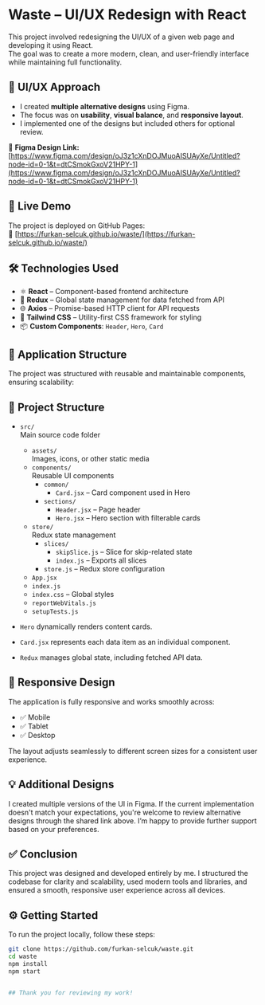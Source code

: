 # Waste – UI/UX Redesign with React

This project involved redesigning the UI/UX of a given web page and developing it using React.  
The goal was to create a more modern, clean, and user-friendly interface while maintaining full functionality.

## 🎨 UI/UX Approach

- I created **multiple alternative designs** using Figma.
- The focus was on **usability**, **visual balance**, and **responsive layout**.
- I implemented one of the designs but included others for optional review.

🔗 **Figma Design Link:**  
[https://www.figma.com/design/oJ3z1cXnDOJMuoAISUAyXe/Untitled?node-id=0-1&t=dtCSmokGxoV21HPY-1](https://www.figma.com/design/oJ3z1cXnDOJMuoAISUAyXe/Untitled?node-id=0-1&t=dtCSmokGxoV21HPY-1)

## 🚀 Live Demo

The project is deployed on GitHub Pages:  
🔗 [https://furkan-selcuk.github.io/waste/](https://furkan-selcuk.github.io/waste/)

## 🛠️ Technologies Used

- ⚛️ **React** – Component-based frontend architecture
- 🧠 **Redux** – Global state management for data fetched from API
- 🌐 **Axios** – Promise-based HTTP client for API requests
- 🎨 **Tailwind CSS** – Utility-first CSS framework for styling
- 📦 **Custom Components**: `Header`, `Hero`, `Card`

## 🧩 Application Structure

The project was structured with reusable and maintainable components, ensuring scalability:

## 📁 Project Structure

- `src/`  
  Main source code folder
  - `assets/`  
    Images, icons, or other static media
  - `components/`  
    Reusable UI components
    - `common/`  
      - `Card.jsx` – Card component used in Hero
    - `sections/`  
      - `Header.jsx` – Page header
      - `Hero.jsx` – Hero section with filterable cards
  - `store/`  
    Redux state management
    - `slices/`  
      - `skipSlice.js` – Slice for skip-related state
      - `index.js` – Exports all slices
    - `store.js` – Redux store configuration
  - `App.jsx` 
  - `index.js` 
  - `index.css` – Global styles
  - `reportWebVitals.js` 
  - `setupTests.js`

- `Hero` dynamically renders content cards.
- `Card.jsx` represents each data item as an individual component.
- `Redux` manages global state, including fetched API data.

## 📱 Responsive Design

The application is fully responsive and works smoothly across:

- ✅ Mobile
- ✅ Tablet
- ✅ Desktop

The layout adjusts seamlessly to different screen sizes for a consistent user experience.
## 💡 Additional Designs
I created multiple versions of the UI in Figma. If the current implementation doesn't match your expectations, you're welcome to review alternative designs through the shared link above.
I’m happy to provide further support based on your preferences.

## ✅ Conclusion
This project was designed and developed entirely by me.
I structured the codebase for clarity and scalability, used modern tools and libraries, and ensured a smooth, responsive user experience across all devices.

## ⚙️ Getting Started

To run the project locally, follow these steps:

```bash
git clone https://github.com/furkan-selcuk/waste.git
cd waste
npm install
npm start


## Thank you for reviewing my work!
